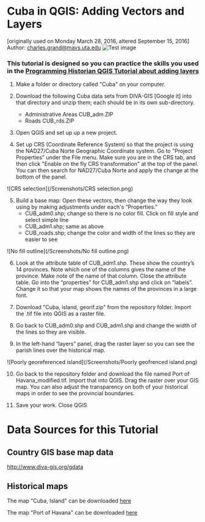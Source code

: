 # Cuba in QGIS: Adding Vectors and Layers
[originally used on Monday March 28, 2016, altered September 15, 2016]
Author: charles.grand@mavs.uta.edu
![Test image](https://upload.wikimedia.org/wikipedia/commons/thumb/b/bd/Flag_of_Cuba.svg/2000px-Flag_of_Cuba.svg.png)
### This tutorial is designed so you can practice the skills you used in the [Programming Historian QGIS Tutorial about adding layers](http://programminghistorian.org/lessons/qgis-layers "Links to Programming Historian")

1.	Make a folder or directory called "Cuba" on your computer.

2.	Download the following Cuba data sets from DIVA-GIS [Google it] into that directory and unzip them; each should be in its own sub-directory.
    -	Administrative Areas CUB\_adm.ZIP
    -	Roads CUB\_rds.ZIP

3. 	Open QGIS and set up up a new project.

4.	Set up CRS (Coordinate Reference System) so that the project is using the NAD27/Cuba Norte Geographic Coordinate system. Go to "Project Properties" under the File menu. Make sure you are in the CRS tab, and then click "Enable on the fly CRS transformation" at the top of the panel. You can then search for NAD27/Cuba Norte and apply the change at the bottom of the panel.

![CRS selection](/Screenshots/CRS selection.png)

5.	Build a base map: Open these vectors, then change the way they look using by making adjustments under each's “Properties.”
    - CUB\_adm0.shp; change so there is no color fill. Click on fill style and select simple line
    - CUB\_adm1.shp; same as above
    - CUB\_roads.shp; change the color and width of the lines so they are easier to see

![No fill outline](/Screenshots/No fill outline.png)

6.	Look at the attribute table of CUB\_adm1.shp. These show the country’s 14 provinces. Note which one of the columns gives the name of the province. Make note of the name of that column. Close the attribute table. Go into the “properties” for CUB\_adm1.shp and click on “labels”. Change it so that your map shows the names of the provinces in a large font.

7. Download "Cuba, island, georif.zip" from the repository folder. Import the .tif file into QGIS as a raster file.

8.	Go back to CUB\_adm0.shp and CUB\_adm1.shp and change the width of the lines so they are visible.

9.	In the left-hand “layers” panel, drag the raster layer so you can see the parish lines over the historical map.

![Poorly georeferenced island](/Screenshots/Poorly geofrenced island.png)

10.	Go back to the repository folder and download the file named Port of Havana_modified.tif. Import that into QGIS. Drag the raster over your GIS map. You can also adjust the transparency on both of your historical maps in order to see the provincial boundaries.

11.	Save your work. Close QGIS

# Data Sources for this Tutorial
## Country GIS base map data
http://www.diva-gis.org/gdata

## Historical maps
The map "Cuba, Island" can be downloaded [here](http://jcb.lunaimaging.com/luna/servlet/detail/JCBMAPS~1~1~6264~115902445:Cuba-en-Iamaica,-soo-als-die-door-K?sort=normalized_date%2Cfile_name%2Csource_author%2Csource_title&qvq=q:cuba;sort:normalized_date%2Cfile_name%2Csource_author%2Csource_title;lc:JCBMAPS~1~1&mi=52&trs=126)

The map "Port of Havana" can be downloaded [here](http://jcb.lunaimaging.com/luna/servlet/detail/JCBMAPS~1~1~1089~101600001:Port-de-la-Havane-dans-l-Isle-de-Cu?sort=normalized_date%2Cfile_name%2Csource_author%2Csource_title&qvq=q:havana;sort:normalized_date%2Cfile_name%2Csource_author%2Csource_title;lc:JCBMAPS~1~1&mi=21&trs=32)
